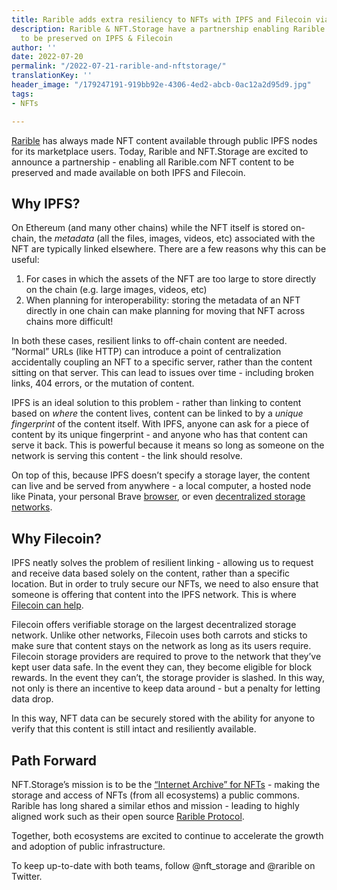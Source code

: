 ```yaml
---
title: Rarible adds extra resiliency to NFTs with IPFS and Filecoin via NFT.Storage
description: Rarible & NFT.Storage have a partnership enabling Rarible.com NFT content
  to be preserved on IPFS & Filecoin
author: ''
date: 2022-07-20
permalink: "/2022-07-21-rarible-and-nftstorage/"
translationKey: ''
header_image: "/179247191-919bb92e-4306-4ed2-abcb-0ac12a2d95d9.jpg"
tags:
- NFTs

---
```

[Rarible](https://rarible.com/) has always made NFT content available through public IPFS nodes for its marketplace users. Today, Rarible and NFT.Storage are excited to announce a partnership - enabling all Rarible.com NFT content to be preserved and made available on both IPFS and Filecoin.

## Why IPFS?

On Ethereum (and many other chains) while the NFT itself is stored on-chain, the _metadata_ (all the files, images, videos, etc) associated with the NFT are typically linked elsewhere. There are a few reasons why this can be useful:

1. For cases in which the assets of the NFT are too large to store directly on the chain (e.g. large images, videos, etc)
2. When planning for interoperability: storing the metadata of an NFT directly in one chain can make planning for moving that NFT across chains more difficult!

In both these cases, resilient links to off-chain content are needed. ”Normal” URLs (like HTTP) can introduce a point of centralization accidentally coupling an NFT to a specific server, rather than the content sitting on that server. This can lead to issues over time - including broken links, 404 errors, or the mutation of content.

IPFS is an ideal solution to this problem - rather than linking to content based on _where_ the content lives, content can be linked to by a _unique fingerprint_ of the content itself. With IPFS, anyone can ask for a piece of content by its unique fingerprint - and anyone who has that content can serve it back. This is powerful because it means so long as someone on the network is serving this content - the link should resolve.   
  
On top of this, because IPFS doesn’t specify a storage layer, the content can live and be served from anywhere - a local computer, a hosted node like Pinata, your personal Brave [browser](https://brave.com/ipfs-support/), or even [decentralized storage networks](https://nft.storage/blog/post/2021-12-14-storage-layer-maximalism/).

## Why Filecoin?

IPFS neatly solves the problem of resilient linking - allowing us to request and receive data based solely on the content, rather than a specific location. But in order to truly secure our NFTs, we need to also ensure that someone is offering that content into the IPFS network. This is where [Filecoin can help](https://blog.ipfs.io/2021-06-03-ipfs-filecoin-content-persistence/).

Filecoin offers verifiable storage on the largest decentralized storage network. Unlike other networks, Filecoin uses both carrots and sticks to make sure that content stays on the network as long as its users require. Filecoin storage providers are required to prove to the network that they’ve kept user data safe. In the event they can, they become eligible for block rewards. In the event they can’t, the storage provider is slashed. In this way, not only is there an incentive to keep data around - but a penalty for letting data drop.

In this way, NFT data can be securely stored with the ability for anyone to verify that this content is still intact and resiliently available.

## Path Forward

NFT.Storage’s mission is to be the [“Internet Archive” for NFTs](https://nft.storage/blog/post/2022-01-20-decentralizing-nft-storage/) - making the storage and access of NFTs (from all ecosystems) a public commons. Rarible has long shared a similar ethos and mission - leading to highly aligned work such as their open source [Rarible Protocol](https://rarible.org/).

Together, both ecosystems are excited to continue to accelerate the growth and adoption of public infrastructure.

To keep up-to-date with both teams, follow @nft_storage and @rarible on Twitter.